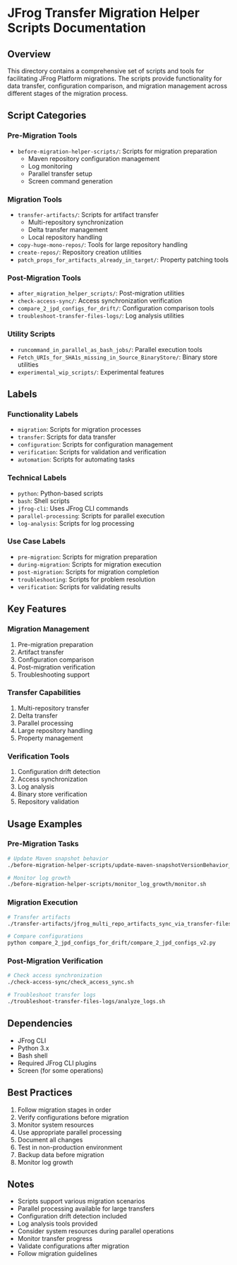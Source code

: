 # JFrog Transfer Migration Helper Scripts Documentation

## Overview
This directory contains a comprehensive set of scripts and tools for facilitating JFrog Platform migrations. The scripts provide functionality for data transfer, configuration comparison, and migration management across different stages of the migration process.

## Script Categories

### Pre-Migration Tools
- `before-migration-helper-scripts/`: Scripts for migration preparation
  - Maven repository configuration management
  - Log monitoring
  - Parallel transfer setup
  - Screen command generation

### Migration Tools
- `transfer-artifacts/`: Scripts for artifact transfer
  - Multi-repository synchronization
  - Delta transfer management
  - Local repository handling
- `copy-huge-mono-repos/`: Tools for large repository handling
- `create-repos/`: Repository creation utilities
- `patch_props_for_artifacts_already_in_target/`: Property patching tools

### Post-Migration Tools
- `after_migration_helper_scripts/`: Post-migration utilities
- `check-access-sync/`: Access synchronization verification
- `compare_2_jpd_configs_for_drift/`: Configuration comparison tools
- `troubleshoot-transfer-files-logs/`: Log analysis utilities

### Utility Scripts
- `runcommand_in_parallel_as_bash_jobs/`: Parallel execution tools
- `Fetch_URIs_for_SHA1s_missing_in_Source_BinaryStore/`: Binary store utilities
- `experimental_wip_scripts/`: Experimental features

## Labels

### Functionality Labels
- `migration`: Scripts for migration processes
- `transfer`: Scripts for data transfer
- `configuration`: Scripts for configuration management
- `verification`: Scripts for validation and verification
- `automation`: Scripts for automating tasks

### Technical Labels
- `python`: Python-based scripts
- `bash`: Shell scripts
- `jfrog-cli`: Uses JFrog CLI commands
- `parallel-processing`: Scripts for parallel execution
- `log-analysis`: Scripts for log processing

### Use Case Labels
- `pre-migration`: Scripts for migration preparation
- `during-migration`: Scripts for migration execution
- `post-migration`: Scripts for migration completion
- `troubleshooting`: Scripts for problem resolution
- `verification`: Scripts for validating results

## Key Features

### Migration Management
1. Pre-migration preparation
2. Artifact transfer
3. Configuration comparison
4. Post-migration verification
5. Troubleshooting support

### Transfer Capabilities
1. Multi-repository transfer
2. Delta transfer
3. Parallel processing
4. Large repository handling
5. Property management

### Verification Tools
1. Configuration drift detection
2. Access synchronization
3. Log analysis
4. Binary store verification
5. Repository validation

## Usage Examples

### Pre-Migration Tasks
```bash
# Update Maven snapshot behavior
./before-migration-helper-scripts/update-maven-snapshotVersionBehavior_to_unique.sh

# Monitor log growth
./before-migration-helper-scripts/monitor_log_growth/monitor.sh
```

### Migration Execution
```bash
# Transfer artifacts
./transfer-artifacts/jfrog_multi_repo_artifacts_sync_via_transfer-files/transfer.sh

# Compare configurations
python compare_2_jpd_configs_for_drift/compare_2_jpd_configs_v2.py
```

### Post-Migration Verification
```bash
# Check access synchronization
./check-access-sync/check_access_sync.sh

# Troubleshoot transfer logs
./troubleshoot-transfer-files-logs/analyze_logs.sh
```

## Dependencies
- JFrog CLI
- Python 3.x
- Bash shell
- Required JFrog CLI plugins
- Screen (for some operations)

## Best Practices
1. Follow migration stages in order
2. Verify configurations before migration
3. Monitor system resources
4. Use appropriate parallel processing
5. Document all changes
6. Test in non-production environment
7. Backup data before migration
8. Monitor log growth

## Notes
- Scripts support various migration scenarios
- Parallel processing available for large transfers
- Configuration drift detection included
- Log analysis tools provided
- Consider system resources during parallel operations
- Monitor transfer progress
- Validate configurations after migration
- Follow migration guidelines 